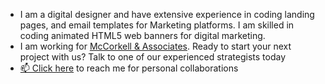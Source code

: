 - I am a digital designer and have extensive experience in coding landing pages, and email templates for Marketing platforms. I am skilled in coding animated HTML5 web banners for digital marketing.
- I am working for [McCorkell & Associates](https://www.mccorkell.com.au/sg/contact/). Ready to start your next project with us? Talk to one of our experienced strategists today
- [📫 Click here](https://gbjack.github.io/) to reach me for personal collaborations


<!---
gbjack/gbjack is a ✨ special ✨ repository because its `README.md` (this file) appears on your GitHub profile.
You can click the Preview link to take a look at your changes.
--->
